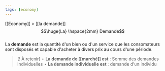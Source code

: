 ```yaml
---
tags: [economy]
---
```


 [[Economy]] > [[la demande]]
$$\huge{La} \hspace{2mm} Demande$$
<br>
La **demande**  est la quantité d'un bien ou d'un service que les consomateurs sont disposés et capable d'acheter à divers prix au cours d'une période.

> [! À retenir]
>  $\star$ **La demande de [[marché]] est :** Somme des demandes individuelles
>  $\star$ **La demande individuelle est :** demande d'un individu
